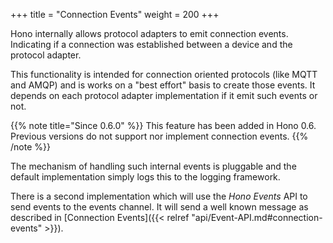 +++
title = "Connection Events"
weight = 200
+++

Hono internally allows protocol adapters to emit connection events. Indicating
if a connection was established between a device and the protocol adapter.

<!-- more -->

This functionality is intended for connection oriented protocols (like MQTT and
AMQP) and is works on a "best effort" basis to create those events. It depends
on each protocol adapter implementation if it emit such events or not.

{{% note title="Since 0.6.0" %}}
This feature has been added in Hono 0.6. Previous versions do not support nor
implement connection events.
{{% /note %}}

The mechanism of handling such internal events is pluggable and the default
implementation simply logs this to the logging framework.

There is a second implementation which will use the *Hono Events* API to send
events to the events channel. It will send a well known message as described
in [Connection Events]({{< relref "api/Event-API.md#connection-events" >}}).

